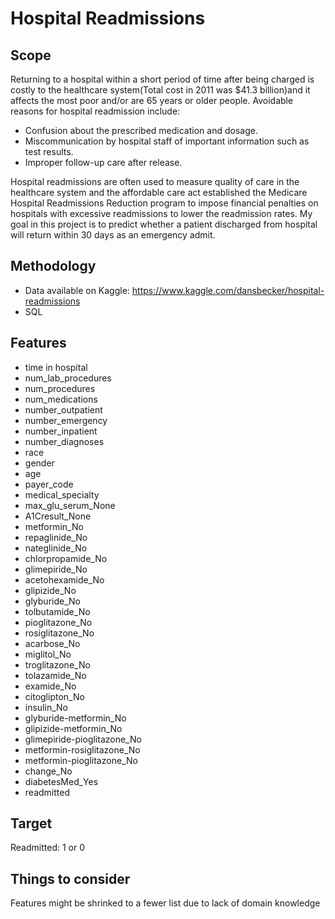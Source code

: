 # Hospital Readmissions

## Scope 

Returning to a hospital within a short period of time after being charged is costly to the healthcare system(Total cost in 2011 was $41.3 billion)and it affects the most poor and/or are 65 years or older people. Avoidable reasons for hospital readmission include:

- Confusion about the prescribed medication and dosage.
- Miscommunication by hospital staff of important information such as test results.
- Improper follow-up care after release. 

Hospital readmissions are often used to measure quality of care in the healthcare system and the affordable care act established the Medicare Hospital Readmissions Reduction program to impose financial penalties on hospitals with excessive readmissions to lower the readmission rates.
My goal in this project is to predict whether a patient discharged from hospital will return within 30 days as an emergency admit.


## Methodology

- Data available on Kaggle: https://www.kaggle.com/dansbecker/hospital-readmissions
- SQL 


## Features

- time in hospital
- num_lab_procedures
- num_procedures
- num_medications
- number_outpatient
- number_emergency
- number_inpatient
- number_diagnoses
- race
- gender
- age
- payer_code
- medical_specialty
- max_glu_serum_None
- A1Cresult_None
- metformin_No
- repaglinide_No
- nateglinide_No
- chlorpropamide_No
- glimepiride_No
- acetohexamide_No
- glipizide_No
- glyburide_No
- tolbutamide_No
- pioglitazone_No
- rosiglitazone_No
- acarbose_No
- miglitol_No
- troglitazone_No
- tolazamide_No
- examide_No
- citoglipton_No
- insulin_No
- glyburide-metformin_No
- glipizide-metformin_No
- glimepiride-pioglitazone_No
- metformin-rosiglitazone_No
- metformin-pioglitazone_No
- change_No
- diabetesMed_Yes
- readmitted

## Target

Readmitted: 1 or 0

## Things to consider

Features might be shrinked to a fewer list due to lack of domain knowledge

